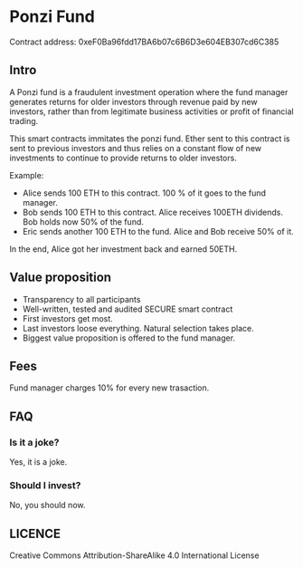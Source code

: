 # Ponzi Fund

Contract address: 0xeF0Ba96fdd17BA6b07c6B6D3e604EB307cd6C385

## Intro
A Ponzi fund is a fraudulent investment operation where the fund manager generates returns for older investors through revenue paid by new investors, rather than from legitimate business activities or profit of financial trading.

This smart contracts immitates the ponzi fund. Ether sent to this contract is sent to previous investors and thus relies on a constant flow of new investments to continue to provide returns to older investors.

Example:
* Alice sends 100 ETH to this contract. 100 % of it goes to the fund manager.
* Bob sends 100 ETH to this contract. Alice receives 100ETH dividends. Bob holds now 50% of the fund.
* Eric sends another 100 ETH to the fund. Alice and Bob receive 50% of it.

In the end, Alice got her investment back and earned 50ETH.

## Value proposition
* Transparency to all participants
* Well-written, tested and audited SECURE smart contract
* First investors get most.
* Last investors loose everything. Natural selection takes place.
* Biggest value proposition is offered to the fund manager.

## Fees
Fund manager charges 10% for every new trasaction.

## FAQ

### Is it a joke?
Yes, it is a joke.

### Should I invest?
No, you should now.

## LICENCE
Creative Commons Attribution-ShareAlike 4.0 International License

